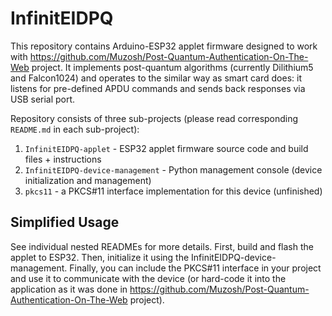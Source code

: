 # InfinitEIDPQ

This repository contains Arduino-ESP32 applet firmware designed to work with https://github.com/Muzosh/Post-Quantum-Authentication-On-The-Web project. It implements post-quantum algorithms (currently Dilithium5 and Falcon1024) and operates to the similar way as smart card does: it listens for pre-defined APDU commands and sends back responses via USB serial port.

Repository consists of three sub-projects (please read corresponding `README.md` in each sub-project):

1. `InfinitEIDPQ-applet` - ESP32 applet firmware source code and build files + instructions
2. `InfinitEIDPQ-device-management` - Python management console (device initialization and management)
3. `pkcs11` - a PKCS#11 interface implementation for this device (unfinished)

## Simplified Usage

See individual nested READMEs for more details. First, build and flash the applet to ESP32. Then, initialize it using the InfinitEIDPQ-device-management. Finally, you can include the PKCS#11 interface in your project and use it to communicate with the device (or hard-code it into the application as it was done in https://github.com/Muzosh/Post-Quantum-Authentication-On-The-Web project).